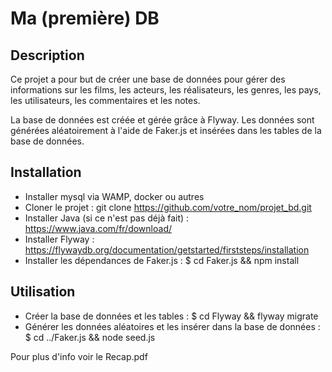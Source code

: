 
# Ma (première) DB

## Description
Ce projet a pour but de créer une base de données pour gérer des informations sur les films, les acteurs, les réalisateurs, les genres, les pays, les utilisateurs, les commentaires et les notes.

La base de données est créée et gérée grâce à Flyway. Les données sont générées aléatoirement à l'aide de Faker.js et insérées dans les tables de la base de données.

## Installation
* Installer mysql via WAMP, docker ou autres
* Cloner le projet : git clone https://github.com/votre_nom/projet_bd.git
* Installer Java (si ce n'est pas déjà fait) : https://www.java.com/fr/download/
* Installer Flyway : https://flywaydb.org/documentation/getstarted/firststeps/installation
* Installer les dépendances de Faker.js : 
    $ cd Faker.js && npm install

## Utilisation
* Créer la base de données et les tables : 
$ cd Flyway && flyway migrate
* Générer les données aléatoires et les insérer dans la base de données : 
$ cd ../Faker.js && node seed.js

Pour plus d'info voir le Recap.pdf
